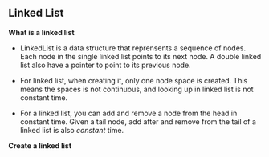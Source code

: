 ## <a name='toc'>Linked List</a>

**What is a linked list**

* LinkedList is a data structure that reprensents a sequence of nodes. Each node in the single linked list points to its next node. A double linked list also have a pointer to point to its previous node.

* For linked list, when creating it, only one node space is created. This means the spaces is not continuous, and looking up in linked list is not constant time.

* For a linked list, you can add and remove a node from the head in constant time. Given a tail node, add after and remove from the tail of a linked list is also *constant* time.

**Create a linked list**
